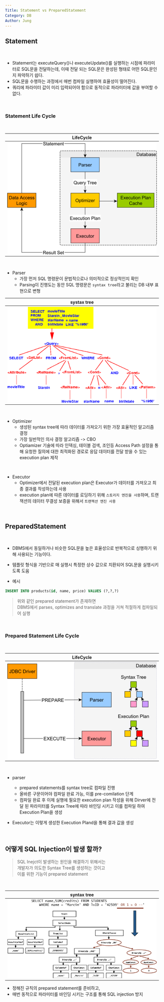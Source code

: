 ```yaml
---
Title: Statement vs PreparedStatement
Category: DB
Author: Jung
---
```


## Statement

</br>

- Statement는 executeQuery()나 executeUpdate()를 실행하는 시점에 파라미터로 SQL문을 전달하는데, 이때 전달 되는 SQL문은 완성된 형태로 어떤 SQL문인지 파악하기 쉽다.
- SQL문을 수행하는 과정에서 매번 컴파일 실행하여 효율성이 떨어진다.
- 쿼리에 파라미터 값이 미리 입력되어야 함으로 동적으로 파라미터에 값을 부여할 수 없다.

</br>

### Statement Life Cycle

</br>

|                        LifeCycle                         |
| :------------------------------------------------------: |
| ![statement life cycle](../res/statement_life_cycle.png) |

</br>

- Parser
  - 가장 먼저 SQL 명령문이 문법적으로나 의미적으로 정상적인지 확인
  - Parsing이 진행도는 동안 SQL 명령문은 `syntax tree`라고 불리는 DB 내부 표현으로 변형

|              systax tree               |
| :------------------------------------: |
| ![syntax tree](../res/systax_tree.gif) |

</br>

- Optimizer
  - 생성된 syntax tree에 따라 데이터를 가져오기 위한 가장 효율적인 알고리즘 결정
  - 가장 일반적인 의사 결정 알고리즘 -> CBO
  - Optiamizer 기술에 따라 인덱싱, 테이블 검색, 조인등 Access Path 설정을 통해 요청한 질의에 대한 최적화된 경로로 응답 데이터를 전달 받을 수 있는 execution plan 제작

</br>

- Executor
  - Optimizer에서 전달된 execution plan은 Executor가 데이터를 가져오고 최종 결과를 작성하는데 사용
  - execution plan에 따른 데이터를 로딩하기 위해 `스토리지 엔진을 사용`하며, 트랜잭션의 데이터 무결성 보증을 위해서 `트랜잭션 엔진 사용`

</br>

## PreparedStatement

</br>

- DBMS에서 동일하거나 비슷한 SQL문을 높은 효율성으로 반복적으로 싱행하기 위해 사용되는 기능이다.
- 템플릿 형식을 기반으로 매 실행시 특정한 상수 값으로 치환되어 SQL문을 실행시키도록 도움

- 예시

```SQL
INSERT INTO products(id, name, price) VALUES (?,?,?)
```

> 위와 같인 prepared statement가 존재하면  
> DBMS에서 parses, optimizes and translate 과정을 거쳐 적절하게 컴파일되어 실행

</br>

### Prepared Statement Life Cycle

</br>

|                                LifeCycle                                 |
| :----------------------------------------------------------------------: |
| ![prepared statement lifecycle](../res/prepared_statement_lifecycle.png) |

</br>

- parser

  - prepared statements를 syntax tree로 컴파일 진행
  - 올바른 구문이어야 컴파일 완료 가능, 이를 pre-comilation 단계
  - 컴파일 완료 후 이제 실행에 필요한 execution plan 작성을 위해 Dirver에 전달 된 파라미터를 Syntax Tree에 따라 바인딩 시키고 이를 컴파일 하여 Execution Plan을 생성

- Executor는 이렇게 생성한 Execution Pland을 통해 결과 값을 생성

</br>

## 어떻게 SQL Injection이 발생 할까?

> SQL Inejct이 발생하는 원인을 해결하기 위해서는  
> 개발자가 의도한 Syntax Tree를 생성하는 것이고  
> 이를 위한 기능이 prepared statement

</br>

|                           syntax tree                            |
| :--------------------------------------------------------------: |
| ![syntax tree](../res/sql_injection_with_prepared_statement.png) |

- 정해진 규칙의 prepared statement를 준비하고,
- 매번 동적으로 파라미터를 바인딩 시키는 구조를 통해 SQL injection 방지
